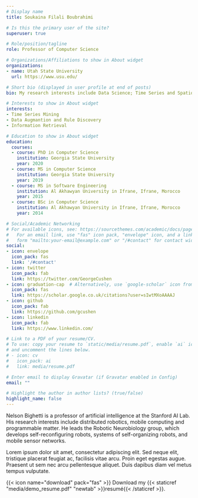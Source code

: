 ```yaml
---
# Display name
title: Soukaina Filali Boubrahimi

# Is this the primary user of the site?
superuser: true

# Role/position/tagline
role: Professor of Computer Science

# Organizations/Affiliations to show in About widget
organizations:
- name: Utah State University
  url: https://www.usu.edu/

# Short bio (displayed in user profile at end of posts)
bio: My research interests include Data Science; Time Series and Spatiotemporal Pattern Discovery; Machine Learning; Deep Learning; and Visualization.

# Interests to show in About widget
interests:
- Time Series Mining
- Data Augmantion and Rule Discovery
- Information Retrieval

# Education to show in About widget
education:
  courses:
  - course: PhD in Computer Science 
    institution: Georgia State University
    year: 2020
  - course: MS in Computer Science
    institution: Georgia State University
    year: 2019
  - course: MS in Software Engineering
    institution: Al Akhawyan University in Ifrane, Ifrane, Morocco
    year: 2015
  - course: BSc in Computer Science 
    institution: Al Akhawyan University in Ifrane, Ifrane, Morocco
    year: 2014

# Social/Academic Networking
# For available icons, see: https://sourcethemes.com/academic/docs/page-builder/#icons
#   For an email link, use "fas" icon pack, "envelope" icon, and a link in the
#   form "mailto:your-email@example.com" or "/#contact" for contact widget.
social:
- icon: envelope
  icon_pack: fas
  link: '/#contact'
- icon: twitter
  icon_pack: fab
  link: https://twitter.com/GeorgeCushen
- icon: graduation-cap  # Alternatively, use `google-scholar` icon from `ai` icon pack
  icon_pack: fas
  link: https://scholar.google.co.uk/citations?user=sIwtMXoAAAAJ
- icon: github
  icon_pack: fab
  link: https://github.com/gcushen
- icon: linkedin
  icon_pack: fab
  link: https://www.linkedin.com/

# Link to a PDF of your resume/CV.
# To use: copy your resume to `static/media/resume.pdf`, enable `ai` icons in `params.toml`, 
# and uncomment the lines below.
# - icon: cv
#   icon_pack: ai
#   link: media/resume.pdf

# Enter email to display Gravatar (if Gravatar enabled in Config)
email: ""

# Highlight the author in author lists? (true/false)
highlight_name: false
---
```


Nelson Bighetti is a professor of artificial intelligence at the Stanford AI Lab. His research interests include distributed robotics, mobile computing and programmable matter. He leads the Robotic Neurobiology group, which develops self-reconfiguring robots, systems of self-organizing robots, and mobile sensor networks.

Lorem ipsum dolor sit amet, consectetur adipiscing elit. Sed neque elit, tristique placerat feugiat ac, facilisis vitae arcu. Proin eget egestas augue. Praesent ut sem nec arcu pellentesque aliquet. Duis dapibus diam vel metus tempus vulputate.

{{< icon name="download" pack="fas" >}} Download my {{< staticref "media/demo_resume.pdf" "newtab" >}}resumé{{< /staticref >}}.

